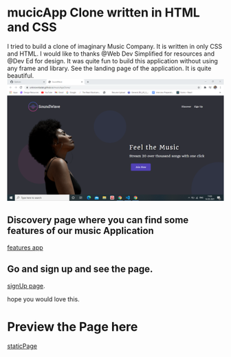 # mucicApp Clone written in HTML and CSS

I tried to build a clone of imaginary Music Company. It is written in only CSS and HTML. I would like to thanks @Web Dev Simplified for resources and @Dev Ed for design. It was quite fun to build this application without using
any frame and library.
See the landing page of the application. It is quite beautiful.
![Landing Page design for music App Clone](./images/landingPage.png)

## Discovery page where you can find some features of our music Application

[features app](./images/features.png)

## Go and sign up and see the page.

[signUp page](./images/joinNow.png).

hope you would love this.

# Preview the Page here

[staticPage](https://unknownbalak.github.io/musicAppClone/index.html)
